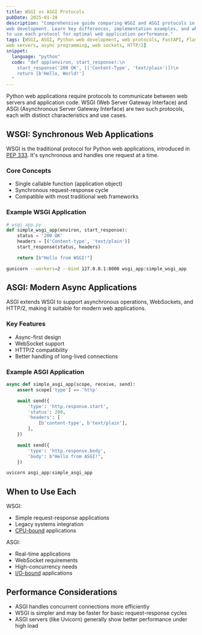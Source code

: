 ```yaml
---
title: WSGI vs ASGI Protocols
pubDate: 2025-01-28
description: "Comprehensive guide comparing WSGI and ASGI protocols in Python
web development. Learn key differences, implementation examples, and when
to use each protocol for optimal web application performance."
tags: [WSGI, ASGI, Python web development, web protocols, FastAPI, Flask,
web servers, async programming, web sockets, HTTP/2]
snippet:
  language: "python"
  code: "def app(environ, start_response):\n
    start_response('200 OK', [('Content-Type', 'text/plain')])\n
    return [b'Hello, World!']
  "
---
```


Python web applications require protocols to communicate between web servers
and application code. WSGI (Web Server Gateway Interface) and ASGI
(Asynchronous Server Gateway Interface) are two such protocols, each with
distinct characteristics and use cases.

## WSGI: Synchronous Web Applications

WSGI is the traditional protocol for Python web applications, introduced in
[PEP 333](https://peps.python.org/pep-0333/). It's synchronous and handles one
request at a time.

### Core Concepts

- Single callable function (application object)
- Synchronous request-response cycle
- Compatible with most traditional web frameworks

### Example WSGI Application

```python
# wsgi_app.py
def simple_wsgi_app(environ, start_response):
    status = '200 OK'
    headers = [('Content-type', 'text/plain')]
    start_response(status, headers)

    return [b"Hello from WSGI!"]
```

```bash
gunicorn --workers=2 --bind 127.0.0.1:8000 wsgi_app:simple_wsgi_app
```

## ASGI: Modern Async Applications

ASGI extends WSGI to support asynchronous operations, WebSockets, and HTTP/2,
making it suitable for modern web applications.

### Key Features

- Async-first design
- WebSocket support
- HTTP/2 compatibility
- Better handling of long-lived connections

### Example ASGI Application

```python
async def simple_asgi_app(scope, receive, send):
    assert scope['type'] == 'http'

    await send({
        'type': 'http.response.start',
        'status': 200,
        'headers': [
            [b'content-type', b'text/plain'],
        ],
    })

    await send({
        'type': 'http.response.body',
        'body': b"Hello from ASGI!",
    })
```

```bash
uvicorn asgi_app:simple_asgi_app
```

## When to Use Each

WSGI:

- Simple request-response applications
- Legacy systems integration
- [CPU-bound](https://fluidattacks.github.io/aioextensions/#cpu-bound-tasks)
  applications

ASGI:

- Real-time applications
- WebSocket requirements
- High-concurrency needs
- [I/O-bound](https://fluidattacks.github.io/aioextensions/#io-bound-tasks)
  applications

## Performance Considerations

- ASGI handles concurrent connections more efficiently
- WSGI is simpler and may be faster for basic request-response cycles
- ASGI servers (like Uvicorn) generally show better performance under high load

